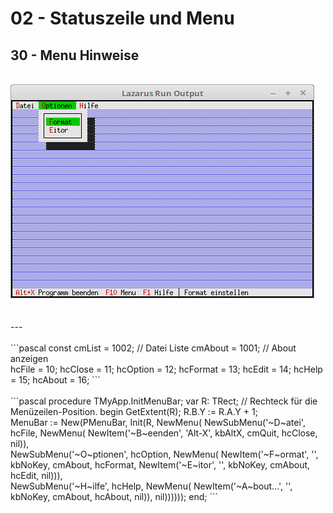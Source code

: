 # 02 - Statuszeile und Menu
## 30 - Menu Hinweise
<br>
<img src="image.png" alt="Selfhtml"><br><br>
<br>
---
<br>

<br>
```pascal
const
  cmList   = 1002;  // Datei Liste
  cmAbout  = 1001;  // About anzeigen
<br>
  hcFile   = 10;
  hcClose  = 11;
  hcOption = 12;
  hcFormat = 13;
  hcEdit   = 14;
  hcHelp   = 15;
  hcAbout  = 16;
```
<br>

<br>
```pascal
  procedure TMyApp.InitMenuBar;
  var
    R: TRect;                   // Rechteck für die Menüzeilen-Position.
  begin
    GetExtent(R);
    R.B.Y := R.A.Y + 1;
<br>
    MenuBar := New(PMenuBar, Init(R, NewMenu(
      NewSubMenu('~D~atei', hcFile, NewMenu(
        NewItem('~B~eenden', 'Alt-X', kbAltX, cmQuit, hcClose, nil)),
<br>
      NewSubMenu('~O~ptionen', hcOption, NewMenu(
        NewItem('~F~ormat', '', kbNoKey, cmAbout, hcFormat,
        NewItem('~E~itor', '', kbNoKey, cmAbout, hcEdit, nil))),
<br>
      NewSubMenu('~H~ilfe', hcHelp, NewMenu(
        NewItem('~A~bout...', '', kbNoKey, cmAbout, hcAbout, nil)), nil))))));
  end;
```
<br>

